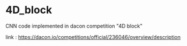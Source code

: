 # 4D_block

CNN code implemented in dacon competition "4D block"

link : https://dacon.io/competitions/official/236046/overview/description
